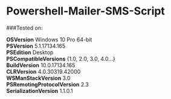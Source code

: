 # Powershell-Mailer-SMS-Script
###Tested on:</br>

**OSVersion**                      Windows 10 Pro 64-bit</br>
**PSVersion**                      5.1.17134.165</br>
**PSEdition**                      Desktop</br>
**PSCompatibleVersions**           {1.0, 2.0, 3.0, 4.0...}</br>
**BuildVersion**                   10.0.17134.165</br>
**CLRVersion**                     4.0.30319.42000</br>
**WSManStackVersion**              3.0</br>
**PSRemotingProtocolVersion**      2.3</br>
**SerializationVersion**           1.1.0.1</br>